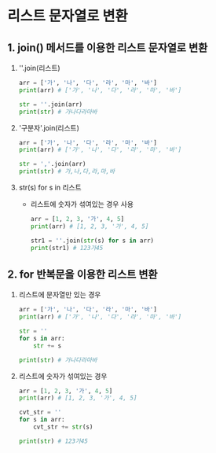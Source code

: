 # 리스트 문자열로 변환

## 1. join() 메서드를 이용한 리스트 문자열로 변환
1. ''.join(리스트)
    ```python
    arr = ['가', '나', '다', '라', '마', '바']
    print(arr) # ['가', '나', '다', '라', '마', '바']

    str = ''.join(arr)
    print(str) # 가나다라마바
    ```

2. '구분자'.join(리스트)
    ```python
    arr = ['가', '나', '다', '라', '마', '바']
    print(arr) # ['가', '나', '다', '라', '마', '바']

    str = ','.join(arr)
    print(str) # 가,나,다,라,마,바
    ```

3. str(s) for s in 리스트
    - 리스트에 숫자가 섞여있는 경우 사용
        ```python
        arr = [1, 2, 3, '가', 4, 5]
        print(arr) # [1, 2, 3, '가', 4, 5]

        str1 = ''.join(str(s) for s in arr)
        print(str1) # 123가45
        ```

## 2. for 반복문을 이용한 리스트 변환
1. 리스트에 문자열만 있는 경우
    ```python
    arr = ['가', '나', '다', '라', '마', '바']
    print(arr) # ['가', '나', '다', '라', '마', '바']

    str = ''
    for s in arr:
        str += s

    print(str) # 가나다라마바
    ```

2. 리스트에 숫자가 섞여있는 경우
    ```python
    arr = [1, 2, 3, '가', 4, 5]
    print(arr) # [1, 2, 3, '가', 4, 5]

    cvt_str = ''
    for s in arr:
        cvt_str += str(s)

    print(str) # 123가45
    ```